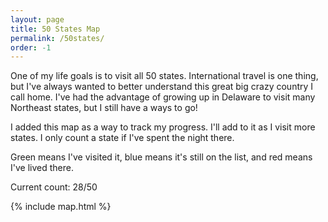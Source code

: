 ```yaml
---
layout: page
title: 50 States Map
permalink: /50states/
order: -1
---
```


One of my life goals is to visit all 50 states.
International travel is one thing, but I've always wanted to better understand
this great big crazy country I call home.
I've had the advantage of growing up in Delaware to visit many Northeast states,
but I still have a ways to go!

I added this map as a way to track my progress. I'll add to it as I visit
more states. I only count a state if I've spent the night there.

Green means I've visited it, blue means it's still on the list,
and red means I've lived there.

Current count: 28/50

{% include map.html %}
